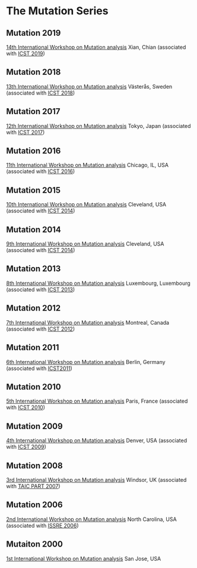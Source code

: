 # The Mutation Series

## Mutation 2019

[14th International Workshop on Mutation analysis](https://mutation-workshop.github.io/2019/)
Xian, Chian (associated with [ICST 2019](http://icst2019.xjtu.edu.cn/))

## Mutation 2018

[13th International Workshop on Mutation analysis](https://mutation-workshop.github.io/2018/)
Västerås, Sweden (associated with [ICST 2018](http://www.es.mdh.se/icst2018/))

## Mutation 2017

[12th International Workshop on Mutation analysis](https://sites.google.com/site/mutation2017/)
Tokyo, Japan (associated with [ICST 2017](http://aster.or.jp/conference/icst2017/))

## Mutation 2016

[11th International Workshop on Mutation analysis](https://sites.google.com/site/mutation2016/)
Chicago, IL, USA (associated with [ICST 2016](http://www.cs.uic.edu/~icst2016))

## Mutation 2015

[10th International Workshop on Mutation analysis](https://sites.google.com/site/mutationworkshop2014/)
Cleveland, USA (associated with [ICST 2014](https://sites.google.com/site/icst2014/))

## Mutation 2014

[9th International Workshop on Mutation analysis](https://sites.google.com/site/mutationworkshop2014/)
Cleveland, USA (associated with [ICST 2014](https://sites.google.com/site/icst2014/))

## Mutation 2013

[8th International Workshop on Mutation analysis](http://sites.brunel.ac.uk/mutation2013)
Luxembourg, Luxembourg (associated with [ICST 2013](http://www.icst.lu/))

## Mutation 2012

[7th International Workshop on Mutation analysis](http://www0.cs.ucl.ac.uk/mutation2012/)
Montreal, Canada (associated with [ICST 2012](http://icst2012.soccerlab.polymtl.ca/Content/home/))

## Mutation 2011

[6th International Workshop on Mutation analysis](http://antares.sip.ucm.es/mutation2011/)
Berlin, Germany (associated with [ICST2011](http://sites.google.com/site/icst2011/))


## Mutation 2010

[5th International Workshop on Mutation analysis](http://www.st.cs.uni-saarland.de/mutation2010/)
Paris, France (associated with [ICST 2010](http://vps.it-sudparis.eu/icst2010/))

## Mutation 2009

[4th International Workshop on Mutation analysis](http://www.ist.tugraz.at/mutation2009/)
Denver, USA (associated with [ICST 2009](http://bitterroot.vancouver.wsu.edu/icst2009/))

## Mutation 2008

[3rd International Workshop on Mutation analysis](http://cs.gmu.edu/mutation2007/)
Windsor, UK (associated with [TAIC PART 2007](http://www2007.taicpart.org/))

## Mutation 2006

[2nd International Workshop on Mutation analysis](http://www.irisa.fr/manifestations/2006/Mutation2006/)
North Carolina, USA (associated with [ISSRE 2006](http://www.csc2.ncsu.edu/conferences/issre/))

 
## Mutaiton 2000

[1st International Workshop on Mutation analysis](http://www.utdallas.edu/~ewong/Mutation2000/)
San Jose, USA
